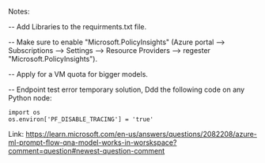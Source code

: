 Notes:

-- Add Libraries to the requirments.txt file.

-- Make sure to enable "Microsoft.PolicyInsights" (Azure portal --> Subscriptions --> Settings --> Resource Providers -->  regester "Microsoft.PolicyInsights").

-- Apply for a VM quota for bigger models.

-- Endpoint test error temporary solution, Ddd the following code on any Python node:
  
    import os
    os.environ['PF_DISABLE_TRACING'] = 'true'

  Link:
https://learn.microsoft.com/en-us/answers/questions/2082208/azure-ml-prompt-flow-qna-model-works-in-worskspace?comment=question#newest-question-comment
